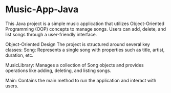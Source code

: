 # Music-App-Java
This Java project is a simple music application that utilizes Object-Oriented Programming (OOP) concepts to manage songs. Users can add, delete, and list songs through a user-friendly interface.



Object-Oriented Design
The project is structured around several key classes:
Song: Represents a single song with properties such as title, artist, duration, etc.

MusicLibrary: Manages a collection of Song objects and provides operations like adding, deleting, and listing songs.

Main: Contains the main method to run the application and interact with users.

